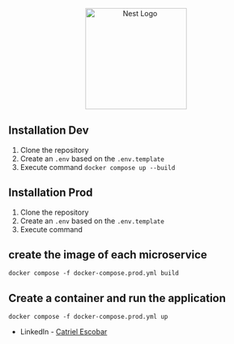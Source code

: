 <p align="center">
  <a href="http://nestjs.com/" target="blank"><img src="https://nestjs.com/img/logo-small.svg" width="200" alt="Nest Logo" /></a>
</p>

[circleci-image]: https://img.shields.io/circleci/build/github/nestjs/nest/master?token=abc123def456
[circleci-url]: https://circleci.com/gh/nestjs/nest

## Installation Dev

1. Clone the repository
2. Create an `.env` based on the `.env.template`
3. Execute command `docker compose up --build`

## Installation Prod

1. Clone the repository
2. Create an `.env` based on the `.env.template`
3. Execute command

<!-- create the image of each microservice -->

## create the image of each microservice

```
docker compose -f docker-compose.prod.yml build
```

<!-- Create a container and run the application -->

## Create a container and run the application

```
docker compose -f docker-compose.prod.yml up
```

- LinkedIn - [Catriel Escobar](https://www.linkedin.com/in/catrielescobar/)
